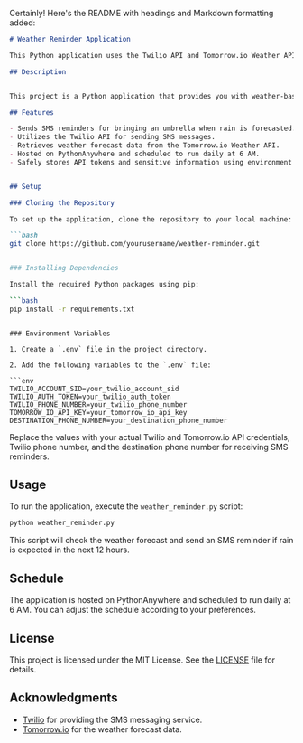 Certainly! Here's the README with headings and Markdown formatting added:

```markdown
# Weather Reminder Application

This Python application uses the Twilio API and Tomorrow.io Weather API to send SMS reminders for carrying an umbrella if rain is expected in the next 12 hours. The application is hosted on PythonAnywhere and scheduled to run daily at 6 AM.

## Description


This project is a Python application that provides you with weather-based SMS reminders. It checks the weather forecast for the next 12 hours and sends an SMS to your desired phone number if rain is expected. To ensure security, API tokens and sensitive information are stored as environment variables.

## Features

- Sends SMS reminders for bringing an umbrella when rain is forecasted.
- Utilizes the Twilio API for sending SMS messages.
- Retrieves weather forecast data from the Tomorrow.io Weather API.
- Hosted on PythonAnywhere and scheduled to run daily at 6 AM.
- Safely stores API tokens and sensitive information using environment variables.


## Setup

### Cloning the Repository

To set up the application, clone the repository to your local machine:

```bash
git clone https://github.com/yourusername/weather-reminder.git


### Installing Dependencies

Install the required Python packages using pip:

```bash
pip install -r requirements.txt
```
```![WhatsApp Image 2023-11-05 at 15 38 40_c962fdc0](https://github.com/nalin9887/Bring_Umbrealla_if_Rain_Reminder/assets/118250631/f13ee37c-777e-4073-94b5-56aeb84968df)

### Environment Variables

1. Create a `.env` file in the project directory.

2. Add the following variables to the `.env` file:

```env
TWILIO_ACCOUNT_SID=your_twilio_account_sid
TWILIO_AUTH_TOKEN=your_twilio_auth_token
TWILIO_PHONE_NUMBER=your_twilio_phone_number
TOMORROW_IO_API_KEY=your_tomorrow_io_api_key
DESTINATION_PHONE_NUMBER=your_destination_phone_number
```

Replace the values with your actual Twilio and Tomorrow.io API credentials, Twilio phone number, and the destination phone number for receiving SMS reminders.

## Usage

To run the application, execute the `weather_reminder.py` script:

```bash
python weather_reminder.py
```

This script will check the weather forecast and send an SMS reminder if rain is expected in the next 12 hours.

## Schedule

The application is hosted on PythonAnywhere and scheduled to run daily at 6 AM. You can adjust the schedule according to your preferences.

## License

This project is licensed under the MIT License. See the [LICENSE](LICENSE) file for details.

## Acknowledgments

- [Twilio](https://www.twilio.com/) for providing the SMS messaging service.
- [Tomorrow.io](https://www.tomorrow.io/) for the weather forecast data.

```
